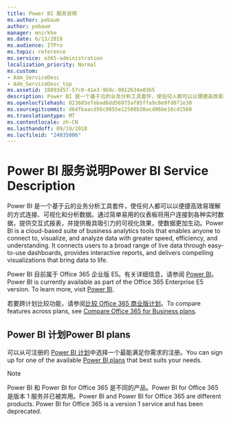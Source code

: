 ```yaml
---
title: Power BI 服务说明
ms.author: pebaum
author: pebaum
manager: mnirkhe
ms.date: 6/13/2018
ms.audience: ITPro
ms.topic: reference
ms.service: o365-administration
localization_priority: Normal
ms.custom:
- Adm_ServiceDesc
- Adm_ServiceDesc_top
ms.assetid: 18093d57-57c0-41e3-9b9c-9812634e03b5
description: Power BI 是一个基于云的业务分析工具套件，使任何人都可以以便捷高效易理解的方式连接、可视化和分析数据。通过简单易用的仪表板将用户连接到各种实时数据，提供交互式报表，并提供极具吸引力的可视化效果，使数据更加生动。
ms.openlocfilehash: 023685efebad6dd56975af85ffa9c8e9fd071e30
ms.sourcegitcommit: d6dfbaacd56c0855e12500b38acd06be16cd1560
ms.translationtype: MT
ms.contentlocale: zh-CN
ms.lasthandoff: 09/19/2018
ms.locfileid: "24035006"
---
```

# <a name="power-bi-service-description"></a><span data-ttu-id="56d72-104">Power BI 服务说明</span><span class="sxs-lookup"><span data-stu-id="56d72-104">Power BI Service Description</span></span>

<span data-ttu-id="56d72-p102">Power BI 是一个基于云的业务分析工具套件，使任何人都可以以便捷高效易理解的方式连接、可视化和分析数据。通过简单易用的仪表板将用户连接到各种实时数据，提供交互式报表，并提供极具吸引力的可视化效果，使数据更加生动。</span><span class="sxs-lookup"><span data-stu-id="56d72-p102">Power BI is a cloud-based suite of business analytics tools that enables anyone to connect to, visualize, and analyze data with greater speed, efficiency, and understanding. It connects users to a broad range of live data through easy-to-use dashboards, provides interactive reports, and delivers compelling visualizations that bring data to life.</span></span>
  
<span data-ttu-id="56d72-p103">Power BI 目前属于 Office 365 企业版 E5。有关详细信息，请参阅 [Power BI](https://powerbi.microsoft.com/)。</span><span class="sxs-lookup"><span data-stu-id="56d72-p103">Power BI is currently available as part of the Office 365 Enterprise E5 version. To learn more, visit [Power BI](https://powerbi.microsoft.com/).</span></span>
  
<span data-ttu-id="56d72-109">若要跨计划比较功能，请参阅[比较 Office 365 商业版计划](http://go.microsoft.com/fwlink/?LinkID=799177&amp;clcid=0x409)。</span><span class="sxs-lookup"><span data-stu-id="56d72-109">To compare features across plans, see [Compare Office 365 for Business plans](http://go.microsoft.com/fwlink/?LinkID=799177&amp;clcid=0x409).</span></span>
  
## <a name="power-bi-plans"></a><span data-ttu-id="56d72-110">Power BI 计划</span><span class="sxs-lookup"><span data-stu-id="56d72-110">Power BI plans</span></span>
<span data-ttu-id="56d72-111"><a name="BKMK_PowerBIPlans"> </a></span><span class="sxs-lookup"><span data-stu-id="56d72-111"></span></span>

<span data-ttu-id="56d72-112">可以从可注册的 [Power BI 计划](https://go.microsoft.com/fwlink/?LinkID=786854)中选择一个最能满足你需求的注册。</span><span class="sxs-lookup"><span data-stu-id="56d72-112">You can sign up for one of the available [Power BI plans](https://go.microsoft.com/fwlink/?LinkID=786854) that best suits your needs.</span></span> 
  
> [!NOTE]
> <span data-ttu-id="56d72-p104">Power BI 和 Power BI for Office 365 是不同的产品。Power BI for Office 365 是版本 1 服务并已被弃用。</span><span class="sxs-lookup"><span data-stu-id="56d72-p104">Power BI and Power BI for Office 365 are different products. Power BI for Office 365 is a version 1 service and has been deprecated.</span></span> 
  

